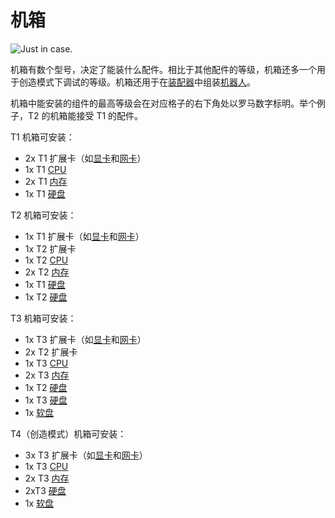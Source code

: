 # 机箱

![Just in case.](oredict:oc:case1)

机箱有数个型号，决定了能装什么配件。相比于其他配件的等级，机箱还多一个用于创造模式下调试的等级。机箱还用于在[装配器](assembler.md)中组装[机器人](robot.md)。

机箱中能安装的组件的最高等级会在对应格子的右下角处以罗马数字标明。举个例子，T2 的机箱能接受 T1 的配件。

T1 机箱可安装：
- 2x T1 扩展卡（如[显卡](../item/graphicsCard1.md)和[网卡](../item/lanCard.md)）
- 1x T1 [CPU](../item/cpu1.md)
- 2x T1 [内存](../item/ram1.md)
- 1x T1 [硬盘](../item/hdd1.md)

T2 机箱可安装：
- 1x T1 扩展卡（如[显卡](../item/graphicsCard1.md)和[网卡](../item/lanCard.md)）
- 1x T2 扩展卡
- 1x T2 [CPU](../item/cpu2.md)
- 2x T2 [内存](../item/ram3.md)
- 1x T1 [硬盘](../item/hdd1.md)
- 1x T2 [硬盘](../item/hdd2.md)

T3 机箱可安装：
- 1x T3 扩展卡（如[显卡](../item/graphicsCard1.md)和[网卡](../item/lanCard.md)）
- 2x T2 扩展卡
- 1x T3 [CPU](../item/cpu3.md)
- 2x T3 [内存](../item/ram5.md)
- 1x T2 [硬盘](../item/hdd2.md)
- 1x T3 [硬盘](../item/hdd3.md)
- 1x [软盘](../item/floppy.md)

T4（创造模式）机箱可安装：
- 3x T3 扩展卡（如[显卡](../item/graphicsCard1.md)和[网卡](../item/lanCard.md)）
- 1x T3 [CPU](../item/cpu3.md)
- 2x T3 [内存](../item/ram5.md)
- 2xT3 [硬盘](../item/hdd3.md)
- 1x [软盘](../item/floppy.md)

